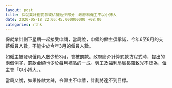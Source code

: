 ```yaml
---
layout: post
title: 保就業計劃罰款或佔補貼少部分　政府料僱主不以小搏大
date: 2020-05-18 22:05:45.000000000 +08:00
categories: rthk
---
```


保就業計劃下星期一起接受申請，當局說，申領的僱主須承諾，今年6至8月的支薪僱員人數，不能少於今年3月的僱員人數。

如僱主被發現僱員人數少於3月，會被罰款。政府簡介計算罰款方程式時，提出的兩個例子，罰款金額也少於每月補貼的一成。勞工及福利局局長羅致光不認為，僱主會「以小搏大」。

當局又說，如果條款太辣，令僱主不申請，計劃將達不到目標。
